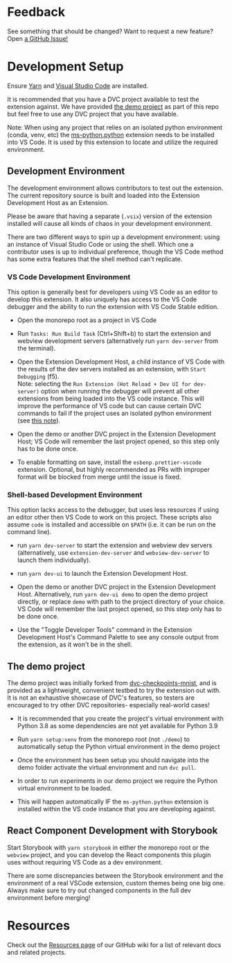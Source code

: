 # Feedback

See something that should be changed? Want to request a new feature? Open
[a GitHub Issue!](https://github.com/iterative/vscode-dvc/issues)

# Development Setup

Ensure [Yarn](https://yarnpkg.com/) and
[Visual Studio Code](https://code.visualstudio.com) are installed.

It is recommended that you have a DVC project available to test the extension
against. We have provided [the demo project](#the-demo-project) as part of this
repo but feel free to use any DVC project that you have available.

<a id='note'></a>

Note: When using any project that relies on an isolated python environment
(conda, venv, etc) the
[ms-python.python](https://github.com/Microsoft/vscode-python) extension needs
to be installed into VS Code. It is used by this extension to locate and utilize
the required environment.

## Development Environment

The development environment allows contributors to test out the extension. The
current repository source is built and loaded into the Extension Development
Host as an Extension.

Please be aware that having a separate (`.vsix`) version of the extension
installed will cause all kinds of chaos in your development environment.

There are two different ways to spin up a development environment: using an
instance of Visual Studio Code or using the shell. Which one a contributor uses
is up to individual preference, though the VS Code method has some extra
features that the shell method can't replicate.

### VS Code Development Environment

This option is generally best for developers using VS Code as an editor to
develop this extension. It also uniquely has access to the VS Code debugger and
the ability to run the extension with VS Code Stable edition.

- Open the monorepo root as a project in VS Code

- Run `Tasks: Run Build Task` (Ctrl+Shift+b) to start the extension and webview
  development servers (alternatively run `yarn dev-server` from the terminal).

- Open the Extension Development Host, a child instance of VS Code with the
  results of the dev servers installed as an extension, with `Start Debugging`
  (f5).  
  Note: selecting the `Run Extension (Hot Reload + Dev UI for dev-server)`
  option when running the debugger will prevent all other extensions from being
  loaded into the VS code instance. This will improve the performance of VS code
  but can cause certain DVC commands to fail if the project uses an isolated
  python environment (see [this note](#note)).

- Open the demo or another DVC project in the Extension Development Host; VS
  Code will remember the last project opened, so this step only has to be done
  once.

- To enable formatting on save, install the `esbenp.prettier-vscode` extension.
  Optional, but highly recommended as PRs with improper format will be blocked
  from merge until the issue is fixed.

### Shell-based Development Environment

This option lacks access to the debugger, but uses less resources if using an
editor other then VS Code to work on this project. These scripts also assume
`code` is installed and accessible on `$PATH` (i.e. it can be run on the command
line).

- run `yarn dev-server` to start the extension and webview dev servers
  (alternatively, use `extension-dev-server` and `webview-dev-server` to launch
  them individually).

- run `yarn dev-ui` to launch the Extension Development Host.

- Open the demo or another DVC project in the Extension Development Host.
  Alternatively, run `yarn dev-ui demo` to open the demo project directly, or
  replace `demo` with path to the project directory of your choice. VS Code will
  remember the last project opened, so this step only has to be done once.

- Use the "Toggle Developer Tools" command in the Extension Development Host's
  Command Palette to see any console output from the extension, as it won't be
  in the shell.

## The demo project

The demo project was initially forked from
[dvc-checkpoints-mnist](https://github.com/iterative/dvc-checkpoints-mnist/tree/make_checkpoint),
and is provided as a lightweight, convenient testbed to try the extension out
with. It is not an exhaustive showcase of DVC's features, so testers are
encouraged to try other DVC repositories- especially real-world cases!

- It is recommended that you create the project's virtual environment with
  Python 3.8 as some dependencies are not yet available for Python 3.9

- Run `yarn setup:venv` from the monorepo root (not `./demo`) to automatically
  setup the Python virtual environment in the demo project

- Once the environment has been setup you should navigate into the demo folder
  activate the virtual environment and run `dvc pull`.

- In order to run experiments in our demo project we require the Python virtual
  environment to be loaded.

- This will happen automatically IF the `ms-python.python` extension is
  installed within the VS code instance that you are developing against.

## React Component Development with Storybook

Start Storybook with `yarn storybook` in either the monorepo root or the
`webview` project, and you can develop the React components this plugin uses
without requiring VS Code as a dev environment.

There are some discrepancies between the Storybook environment and the
environment of a real VSCode extension, custom themes being one big one. Always
make sure to try out changed components in the full dev environment before
merging!

# Resources

Check out the
[Resources page](https://github.com/iterative/vscode-dvc/wiki/Resources) of our
GitHub wiki for a list of relevant docs and related projects.
